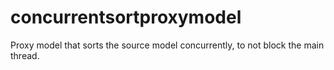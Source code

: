 # concurrentsortproxymodel
Proxy model that sorts the source model concurrently, to not block the main thread.
